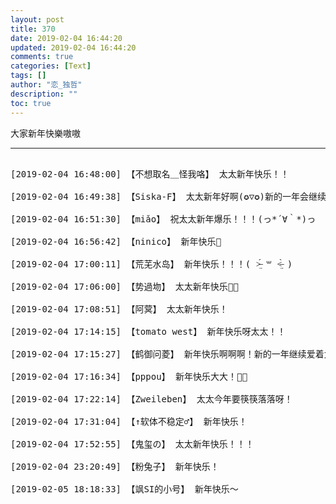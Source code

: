 ```yaml
---
layout: post
title: 370
date: 2019-02-04 16:44:20
updated: 2019-02-04 16:44:20
comments: true
categories: [Text]
tags: []
author: "恋_独哲"
description: ""
toc: true
---
```


<p>大家新年快樂嗷嗷</p>

---

<pre>

[2019-02-04 16:48:00] 【不想取名＿怪我咯】 太太新年快乐！！

[2019-02-04 16:49:38] 【Siska-F】 太太新年好啊(✪▽✪)新的一年会继续爱你的哟

[2019-02-04 16:51:30] 【miǎo】 祝太太新年爆乐！！！(っ*´∀｀*)っ

[2019-02-04 16:56:42] 【ninico】 新年快乐🎊

[2019-02-04 17:00:11] 【荒芜水岛】 新年快乐！！！( ˃̶̤́ ꒳ ˂̶̤̀ )

[2019-02-04 17:06:00] 【势過圽】 太太新年快乐🎈🎉

[2019-02-04 17:08:51] 【阿蓂】 太太新年快乐！

[2019-02-04 17:14:15] 【tomato west】 新年快乐呀太太！！

[2019-02-04 17:15:27] 【鹤御问菱】 新年快乐啊啊啊！新的一年继续爱着大大！

[2019-02-04 17:16:34] 【pppou】 新年快乐大大！🎉🎊

[2019-02-04 17:22:14] 【Zweileben】 太太今年要筷筷落落呀！

[2019-02-04 17:31:04] 【↑软体不稳定♂】 新年快乐！

[2019-02-04 17:52:55] 【鬼玺の】 太太新年快乐！！！

[2019-02-04 23:20:49] 【粉兔子】 新年快乐！

[2019-02-05 18:18:33] 【飒SI的小号】 新年快乐～

</pre>